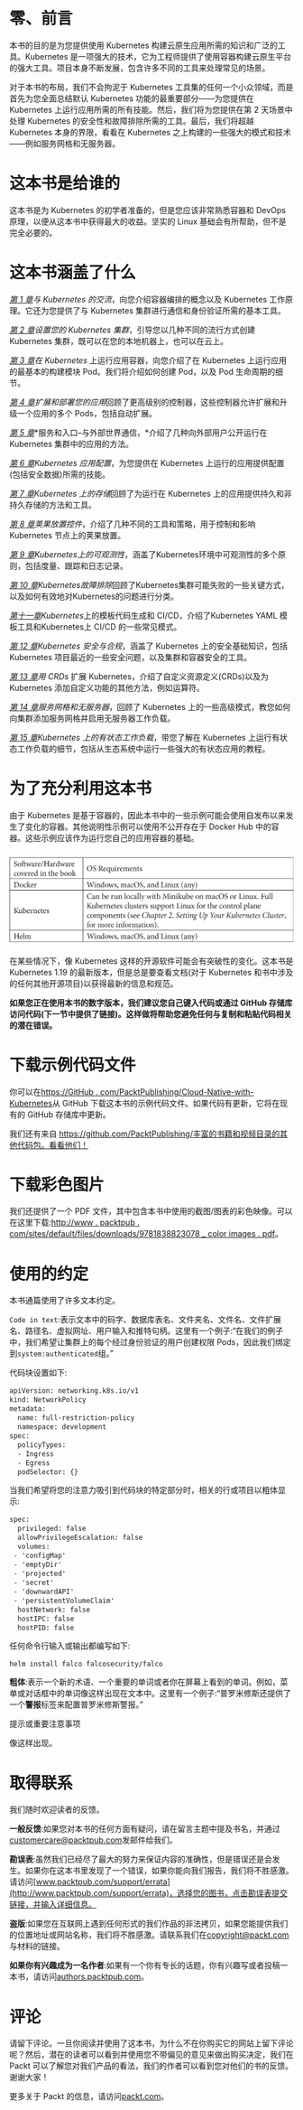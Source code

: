 # 零、前言

本书的目的是为您提供使用 Kubernetes 构建云原生应用所需的知识和广泛的工具。Kubernetes 是一项强大的技术，它为工程师提供了使用容器构建云原生平台的强大工具。项目本身不断发展，包含许多不同的工具来处理常见的场景。

对于本书的布局，我们不会拘泥于 Kubernetes 工具集的任何一个小众领域，而是首先为您全面总结默认 Kubernetes 功能的最重要部分——为您提供在 Kubernetes 上运行应用所需的所有技能。然后，我们将为您提供在第 2 天场景中处理 Kubernetes 的安全性和故障排除所需的工具。最后，我们将超越 Kubernetes 本身的界限，看看在 Kubernetes 之上构建的一些强大的模式和技术——例如服务网格和无服务器。

# 这本书是给谁的

这本书是为 Kubernetes 的初学者准备的，但是您应该非常熟悉容器和 DevOps 原理，以便从这本书中获得最大的收益。坚实的 Linux 基础会有所帮助，但不是完全必要的。

# 这本书涵盖了什么

[*第 1 章*](01.html#_idTextAnchor016)*与 Kubernetes 的交流*，向您介绍容器编排的概念以及 Kubernetes 工作原理。它还为您提供了与 Kubernetes 集群进行通信和身份验证所需的基本工具。

[*第 2 章*](02.html#_idTextAnchor049)*设置您的 Kubernetes 集群*，引导您以几种不同的流行方式创建 Kubernetes 集群，既可以在您的本地机器上，也可以在云上。

[*第 3 章*](03.html#_idTextAnchor091)*在 Kubernetes* 上运行应用容器，向您介绍了在 Kubernetes 上运行应用的最基本的构建模块 Pod。我们将介绍如何创建 Pod，以及 Pod 生命周期的细节。

[*第 4 章*](04.html#_idTextAnchor106)*扩展和部署您的应用*回顾了更高级别的控制器，这些控制器允许扩展和升级一个应用的多个 Pods，包括自动扩展。

[*第 5 章*](05.html#_idTextAnchor127)*服务和入口–与外部世界通信，*介绍了几种向外部用户公开运行在 Kubernetes 集群中的应用的方法。

[*第 6 章*](06.html#_idTextAnchor143)*Kubernetes 应用配置*，为您提供在 Kubernetes 上运行的应用提供配置(包括安全数据)所需的技能。

[*第 7 章*](07.html#_idTextAnchor166)*Kubernetes 上的存储*回顾了为运行在 Kubernetes 上的应用提供持久和非持久存储的方法和工具。

[*第 8 章*](08.html#_idTextAnchor186)*荚果放置控件*，介绍了几种不同的工具和策略，用于控制和影响 Kubernetes 节点上的荚果放置。

[*第 9 章*](09.html#_idTextAnchor212)*Kubernetes上的可观测性*，涵盖了Kubernetes环境中可观测性的多个原则，包括度量、跟踪和日志记录。

[*第 10 章*](10.html#_idTextAnchor230)*Kubernetes故障排除*回顾了Kubernetes集群可能失败的一些关键方式，以及如何有效地对Kubernetes的问题进行分类。

[*第十一章*](11.html#_idTextAnchor251)*Kubernetes*上的模板代码生成和 CI/CD，介绍了Kubernetes YAML 模板工具和Kubernetes上 CI/CD 的一些常见模式。

[*第 12 章*](12.html#_idTextAnchor269)*Kubernetes 安全与合规*，涵盖了 Kubernetes 上的安全基础知识，包括 Kubernetes 项目最近的一些安全问题，以及集群和容器安全的工具。

[*第 13 章*](13.html#_idTextAnchor289)*用 CRDs* 扩展 Kubernetes，介绍了自定义资源定义(CRDs)以及为 Kubernetes 添加自定义功能的其他方法，例如运算符。

[*第 14 章*](14.html#_idTextAnchor307)*服务网格和无服务器*，回顾了 Kubernetes 上的一些高级模式，教您如何向集群添加服务网格并启用无服务器工作负载。

[*第 15 章*](15.html#_idTextAnchor322)*Kubernetes 上的有状态工作负载*，带您了解在 Kubernetes 上运行有状态工作负载的细节，包括从生态系统中运行一些强大的有状态应用的教程。

# 为了充分利用这本书

由于 Kubernetes 是基于容器的，因此本书中的一些示例可能会使用自发布以来发生了变化的容器。其他说明性示例可以使用不公开存在于 Docker Hub 中的容器。这些示例应该作为运行您自己的应用容器的基础。

![](img/Preface_table_1.1.jpg)

在某些情况下，像 Kubernetes 这样的开源软件可能会有突破性的变化。这本书是 Kubernetes 1.19 的最新版本，但是总是要查看文档(对于 Kubernetes 和书中涉及的任何其他开源项目)以获得最新的信息和规范。

**如果您正在使用本书的数字版本，我们建议您自己键入代码或通过 GitHub 存储库访问代码(下一节中提供了链接)。这样做将帮助您避免任何与复制和粘贴代码相关的潜在错误。**

# 下载示例代码文件

你可以在[https://GitHub . com/PacktPublishing/Cloud-Native-with-Kubernetes](https://github.com/PacktPublishing/Cloud-Native-with-Kubernetes)从 GitHub 下载这本书的示例代码文件。如果代码有更新，它将在现有的 GitHub 存储库中更新。

我们还有来自 https://github.com/PacktPublishing/丰富的书籍和视频目录的其他代码包。看看他们！

# 下载彩色图片

我们还提供了一个 PDF 文件，其中包含本书中使用的截图/图表的彩色映像。可以在这里下载:[http://www . packtpub . com/sites/default/files/downloads/9781838823078 _ color images . pdf](_ColorImages.pdf)。

# 使用的约定

本书通篇使用了许多文本约定。

`Code in text`:表示文本中的码字、数据库表名、文件夹名、文件名、文件扩展名、路径名、虚拟网址、用户输入和推特句柄。这里有一个例子:“在我们的例子中，我们希望让集群上的每个经过身份验证的用户创建权限 Pods，因此我们绑定到`system:authenticated`组。”

代码块设置如下:

```
apiVersion: networking.k8s.io/v1
kind: NetworkPolicy
metadata:
  name: full-restriction-policy
  namespace: development
spec:
  policyTypes:
  - Ingress
  - Egress
  podSelector: {}
```

当我们希望将您的注意力吸引到代码块的特定部分时，相关的行或项目以粗体显示:

```
spec:
  privileged: false
  allowPrivilegeEscalation: false
  volumes:
 - 'configMap'
 - 'emptyDir'
 - 'projected'
 - 'secret'
 - 'downwardAPI'
 - 'persistentVolumeClaim'
  hostNetwork: false
  hostIPC: false
  hostPID: false
```

任何命令行输入或输出都编写如下:

```
helm install falco falcosecurity/falco
```

**粗体**:表示一个新的术语、一个重要的单词或者你在屏幕上看到的单词。例如，菜单或对话框中的单词像这样出现在文本中。这里有一个例子:“普罗米修斯还提供了一个**警报**标签来配置普罗米修斯警报。”

提示或重要注意事项

像这样出现。

# 取得联系

我们随时欢迎读者的反馈。

**一般反馈**:如果您对本书的任何方面有疑问，请在留言主题中提及书名，并通过[customercare@packtpub.com](mailto:customercare@packtpub.com)发邮件给我们。

**勘误表**:虽然我们已经尽了最大的努力来保证内容的准确性，但是错误还是会发生。如果你在这本书里发现了一个错误，如果你能向我们报告，我们将不胜感激。请访问[www.packtpub.com/support/errata](http://www.packtpub.com/support/errata)，选择您的图书，点击勘误表提交链接，并输入详细信息。

**盗版**:如果您在互联网上遇到任何形式的我们作品的非法拷贝，如果您能提供我们的位置地址或网站名称，我们将不胜感激。请联系我们在[copyright@packt.com](mailto:copyright@packt.com)与材料的链接。

**如果你有兴趣成为一名作者**:如果有一个你有专长的话题，你有兴趣写或者投稿一本书，请访问[authors.packtpub.com](http://authors.packtpub.com)。

# 评论

请留下评论。一旦你阅读并使用了这本书，为什么不在你购买它的网站上留下评论呢？然后，潜在的读者可以看到并使用您不带偏见的意见来做出购买决定，我们在 Packt 可以了解您对我们产品的看法，我们的作者可以看到您对他们的书的反馈。谢谢大家！

更多关于 Packt 的信息，请访问[packt.com](http://packt.com)。